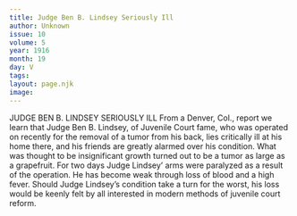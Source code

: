 ```yaml
---
title: Judge Ben B. Lindsey Seriously Ill
author: Unknown
issue: 10
volume: 5
year: 1916
month: 19
day: V
tags:
layout: page.njk
image:
---
```

JUDGE BEN B. LINDSEY SERIOUSLY ILL       From a Denver, Col., report we learn that Judge Ben B. Lindsey, of Juvenile Court fame, who was operated on recently for the removal of a tumor from his back, lies critically ill at his home there, and his friends are greatly alarmed over his condition.       What was thought to be insignificant growth turned out to be a tumor as large as a grapefruit. For two days Judge Lindsey’ arms were paralyzed as a result of the operation. He has become weak through loss of blood and a high fever. Should Judge Lindsey’s condition take a turn for the worst, his loss would be keenly felt by all interested in modern methods of juvenile court reform.    
